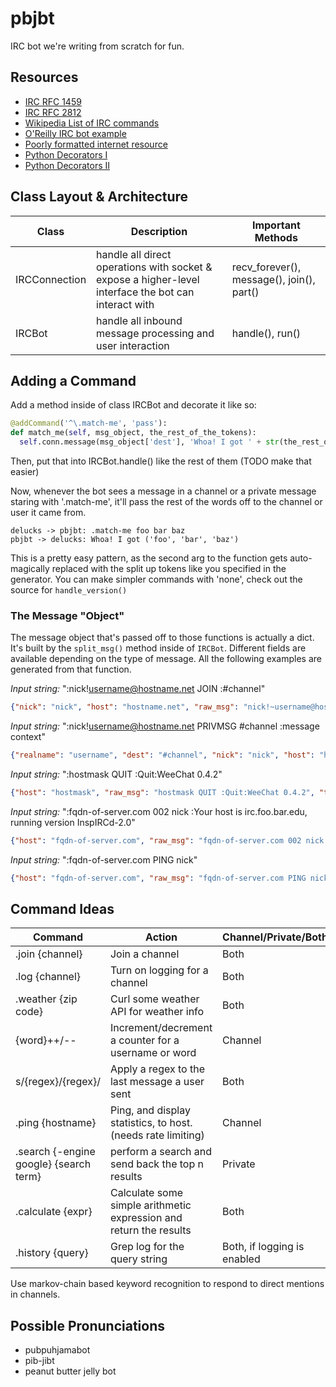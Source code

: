 # pbjbt

IRC bot we're writing from scratch for fun.

## Resources

* [IRC RFC 1459](https://tools.ietf.org/html/rfc1459)
* [IRC RFC 2812](https://tools.ietf.org/html/rfc2812)
* [Wikipedia List of IRC commands](https://en.wikipedia.org/wiki/List_of_Internet_Relay_Chat_commands)
* [O'Reilly IRC bot example](http://archive.oreilly.com/pub/h/1968)
* [Poorly formatted internet resource](http://www.devshed.com/c/a/Python/Python-and-IRC/)
* [Python Decorators I](http://www.artima.com/weblogs/viewpost.jsp?thread=240808)
* [Python Decorators II](http://www.artima.com/weblogs/viewpost.jsp?thread=240845)

## Class Layout & Architecture

| Class | Description | Important Methods |
| ----- | ----------- | ----------------- |
| IRCConnection | handle all direct operations with socket & expose a higher-level interface the bot can interact with | recv_forever(), message(), join(), part() |
| IRCBot | handle all inbound message processing and user interaction | handle(), run() |

## Adding a Command

Add a method inside of class IRCBot and decorate it like so:

```python
@addCommand('^\.match-me', 'pass'):
def match_me(self, msg_object, the_rest_of_the_tokens):
  self.conn.message(msg_object['dest'], 'Whoa! I got ' + str(the_rest_of_the_tokens))
```

Then, put that into IRCBot.handle() like the rest of them (TODO make that easier)

Now, whenever the bot sees a message in a channel or a private message staring with '.match-me', it'll pass the rest of the words off to the channel or user it came from.

```
delucks -> pbjbt: .match-me foo bar baz
pbjbt -> delucks: Whoa! I got ('foo', 'bar', 'baz')
```

This is a pretty easy pattern, as the second arg to the function gets auto-magically replaced with the split up tokens like you specified in the generator. You can make simpler commands with 'none', check out the source for `handle_version()`

### The Message "Object"

The message object that's passed off to those functions is actually a dict. It's built by the `split_msg()` method inside of `IRCBot`. Different fields are available depending on the type of message. All the following examples are generated from that function.

*Input string:* ":nick!username@hostname.net JOIN :#channel"
```json
{"nick": "nick", "host": "hostname.net", "raw_msg": "nick!~username@hostname.net JOIN :#channel", "type": "JOIN", "realname": "username"}
```

*Input string:* ":nick!username@hostname.net PRIVMSG #channel :message context"
```json
{"realname": "username", "dest": "#channel", "nick": "nick", "host": "hostname.net", "raw_msg": "nick!~username@hostname.net PRIVMSG #channel :message context", "message": "message context", "type": "PRIVMSG"}
```

*Input string:* ":hostmask QUIT :Quit:WeeChat 0.4.2"
```json
{"host": "hostmask", "raw_msg": "hostmask QUIT :Quit:WeeChat 0.4.2", "type": "QUIT"}
```

*Input string:* ":fqdn-of-server.com 002 nick :Your host is irc.foo.bar.edu, running version InspIRCd-2.0"
```json
{"host": "fqdn-of-server.com", "raw_msg": "fqdn-of-server.com 002 nick :Your host is irc.foo.bar.edu, running version InspIRCd-2.0", "type": 2}
```

*Input string:* ":fqdn-of-server.com PING nick"
```json
{"host": "fqdn-of-server.com", "raw_msg": "fqdn-of-server.com PING nick", "type": "PING"}
```

## Command Ideas

| Command | Action | Channel/Private/Both? |
| ------- | ------ | --------------------- |
| .join {channel} | Join a channel | Both |
| .log {channel} | Turn on logging for a channel | Both |
| .weather {zip code} | Curl some weather API for weather info | Both |
| {word}++/-- | Increment/decrement a counter for a username or word | Channel |
| s/{regex}/{regex}/ | Apply a regex to the last message a user sent | Both |
| .ping {hostname} | Ping, and display statistics, to host. (needs rate limiting) | Channel |
| .search {-engine google} {search term} | perform a search and send back the top n results | Private |
| .calculate {expr} | Calculate some simple arithmetic expression and return the results | Both |
| .history {query} | Grep log for the query string | Both, if logging is enabled |

Use markov-chain based keyword recognition to respond to direct mentions in channels.

## Possible Pronunciations

* pubpuhjamabot
* pib-jibt
* peanut butter jelly bot
